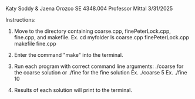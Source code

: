 Katy Soddy & Jaena Orozco
SE 4348.004
Professor Mittal
3/31/2025

Instructions:

1. Move to the directory containing coarse.cpp, finePeterLock.cpp, fine.cpp, and makefile.
Ex. cd myfolder
    ls
    coarse.cpp      finePeterLock.cpp       makefile        fine.cpp    

2. Enter the command "make" into the terminal.

3. Run each program with correct command line arguments: ./coarse <number of processes> for the coarse solution or ./fine <number of processes> for the fine solution
Ex. ./coarse 5
Ex. ./fine 10

4. Results of each solution will print to the terminal.
